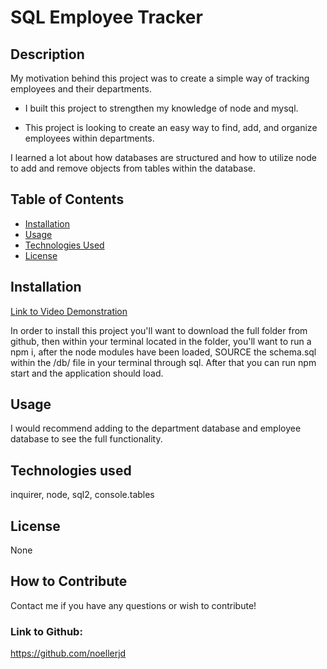 # SQL Employee Tracker

## Description

My motivation behind this project was to create a simple way of tracking employees and their departments.

- I built this project to strengthen my knowledge of node and mysql.

- This project is looking to create an easy way to find, add, and organize employees within departments.

I learned a lot about how databases are structured and how to utilize node to add and remove objects from tables within the database.

## Table of Contents

- [Installation](#installation)
- [Usage](#usage)
- [Technologies Used](#technologies-used)
- [License](#license)

## Installation

[Link to Video Demonstration](https://drive.google.com/file/d/1VWV0DitkjuT92sVi5136zR3r73rPABf6/view?usp=sharing)

In order to install this project you'll want to download the full folder from github, then within your terminal located in the folder, you'll want to run a npm i, after the node modules have been loaded, SOURCE the schema.sql within the /db/ file in your terminal through sql. After that you can run npm start and the application should load.

## Usage

I would recommend adding to the department database and employee database to see the full functionality.

## Technologies used

inquirer, node, sql2, console.tables

## License

None

## How to Contribute

Contact me if you have any questions or wish to contribute!

### Link to Github:

https://github.com/noellerjd
